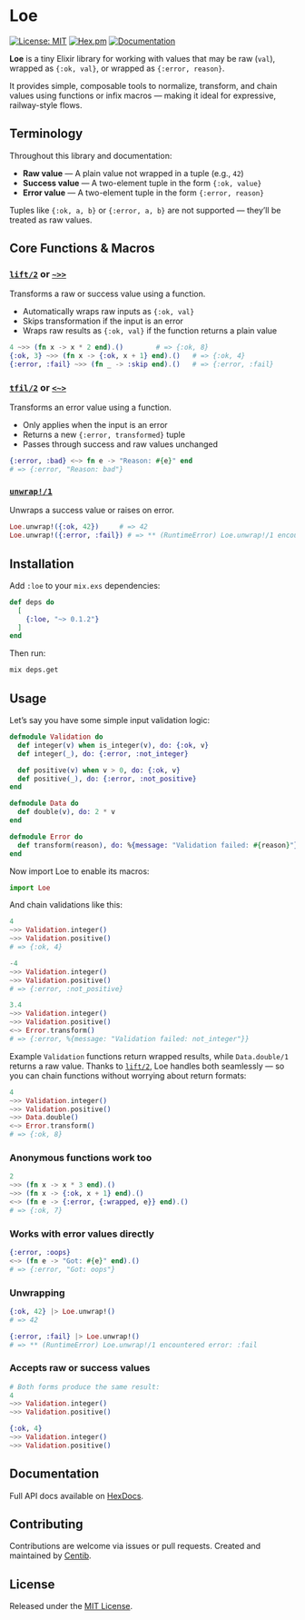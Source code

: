 # Loe

[![License: MIT](https://img.shields.io/badge/license-MIT-blue.svg)](LICENSE.md)
[![Hex.pm](https://img.shields.io/hexpm/v/loe.svg)](https://hex.pm/packages/loe)
[![Documentation](https://img.shields.io/badge/documentation-gray)](https://hexdocs.pm/loe/)

**Loe** is a tiny Elixir library for working with values that may be raw (`val`), wrapped as `{:ok, val}`, or wrapped as `{:error, reason}`.

It provides simple, composable tools to normalize, transform, and chain values using functions or infix macros — making it ideal for expressive, railway-style flows.

## Terminology

Throughout this library and documentation:

- **Raw value** — A plain value not wrapped in a tuple (e.g., `42`)
- **Success value** — A two-element tuple in the form `{:ok, value}`
- **Error value** — A two-element tuple in the form `{:error, reason}`

Tuples like `{:ok, a, b}` or `{:error, a, b}` are not supported — they’ll be treated as raw values.

## Core Functions & Macros

### [`lift/2`](`Loe.lift/2`) or [`~>>`](`Loe.~>>/2`)

Transforms a raw or success value using a function.

- Automatically wraps raw inputs as `{:ok, val}`
- Skips transformation if the input is an error
- Wraps raw results as `{:ok, val}` if the function returns a plain value

```elixir
4 ~>> (fn x -> x * 2 end).()        # => {:ok, 8}
{:ok, 3} ~>> (fn x -> {:ok, x + 1} end).()   # => {:ok, 4}
{:error, :fail} ~>> (fn _ -> :skip end).()   # => {:error, :fail}
```

### [`tfil/2`](`Loe.tfil/2`) or [`<~>`](`Loe.<~>/2`)

Transforms an error value using a function.

- Only applies when the input is an error
- Returns a new `{:error, transformed}` tuple
- Passes through success and raw values unchanged

```elixir
{:error, :bad} <~> fn e -> "Reason: #{e}" end
# => {:error, "Reason: bad"}
```

### [`unwrap!/1`](`Loe.unwrap!/1`)

Unwraps a success value or raises on error.

```elixir
Loe.unwrap!({:ok, 42})     # => 42
Loe.unwrap!({:error, :fail}) # => ** (RuntimeError) Loe.unwrap!/1 encountered error: :fail
```

## Installation

Add `:loe` to your `mix.exs` dependencies:

```elixir
def deps do
  [
    {:loe, "~> 0.1.2"}
  ]
end
```

Then run:

```bash
mix deps.get
```

## Usage

Let’s say you have some simple input validation logic:

```elixir
defmodule Validation do
  def integer(v) when is_integer(v), do: {:ok, v}
  def integer(_), do: {:error, :not_integer}

  def positive(v) when v > 0, do: {:ok, v}
  def positive(_), do: {:error, :not_positive}
end

defmodule Data do
  def double(v), do: 2 * v
end

defmodule Error do
  def transform(reason), do: %{message: "Validation failed: #{reason}"}
end
```

Now import Loe to enable its macros:

```elixir
import Loe
```

And chain validations like this:

```elixir
4
~>> Validation.integer()
~>> Validation.positive()
# => {:ok, 4}

-4
~>> Validation.integer()
~>> Validation.positive()
# => {:error, :not_positive}

3.4
~>> Validation.integer()
~>> Validation.positive()
<~> Error.transform()
# => {:error, %{message: "Validation failed: not_integer"}}
```

Example `Validation` functions return wrapped results, while `Data.double/1` returns a raw value.
Thanks to [`lift/2`](`Loe.lift/2`), Loe handles both seamlessly — so you can chain functions without worrying about return formats:

```elixir
4
~>> Validation.integer()
~>> Validation.positive()
~>> Data.double()
<~> Error.transform()
# => {:ok, 8}
```

### Anonymous functions work too

```elixir
2
~>> (fn x -> x * 3 end).()
~>> (fn x -> {:ok, x + 1} end).()
<~> (fn e -> {:error, {:wrapped, e}} end).()
# => {:ok, 7}
```

### Works with error values directly

```elixir
{:error, :oops}
<~> (fn e -> "Got: #{e}" end).()
# => {:error, "Got: oops"}
```

### Unwrapping

```elixir
{:ok, 42} |> Loe.unwrap!()
# => 42

{:error, :fail} |> Loe.unwrap!()
# => ** (RuntimeError) Loe.unwrap!/1 encountered error: :fail
```

### Accepts raw or success values

```elixir
# Both forms produce the same result:
4
~>> Validation.integer()
~>> Validation.positive()

{:ok, 4}
~>> Validation.integer()
~>> Validation.positive()
```

## Documentation

Full API docs available on [HexDocs](https://hexdocs.pm/loe).

## Contributing

Contributions are welcome via issues or pull requests.
Created and maintained by [Centib](https://github.com/Centib).

## License

Released under the [MIT License](LICENSE.md).
